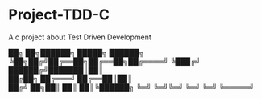 # Project-TDD-C
A c project about Test Driven Development




██╗  ██╗██████╗  █████╗  ██████╗
╚██╗██╔╝██╔══██╗██╔══██╗██╔════╝
 ╚███╔╝ ██████╔╝███████║██║     
 ██╔██╗ ██╔═══╝ ██╔══██║██║     
██╔╝ ██╗██║     ██║  ██║╚██████╗
╚═╝  ╚═╝╚═╝     ╚═╝  ╚═╝ ╚═════╝
                                

